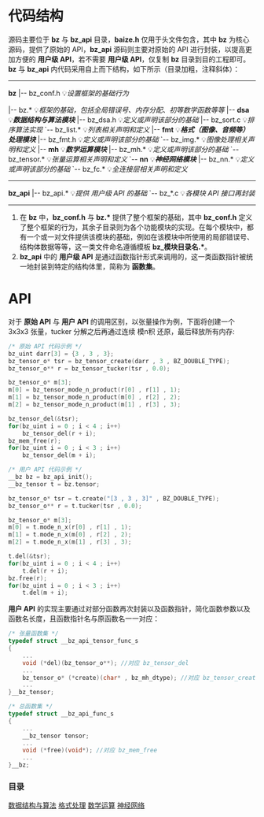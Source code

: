 # 代码结构

源码主要位于 **bz** 与 **bz_api** 目录，**baize.h** 仅用于头文件包含，其中 **bz** 为核心源码，提供了原始的 API，**bz_api** 源码则主要对原始的 API 进行封装，以提高更加方便的 **用户级 API**，若不需要 **用户级 API**，仅复制 **bz** 目录到目的工程即可。**bz** 与 **bz_api** 内代码采用自上而下结构，如下所示（目录加粗，注释斜体）：

---

**bz**
|-- bz_conf.h 💡*设置框架的基础行为*

|-- bz.\* 💡*框架的基础，包括全局错误号、内存分配、初等数学函数等等*
|-- **dsa** 💡***数据结构与算法模块***
    |-- bz_dsa.h 💡*定义或声明该部分的基础*
    |-- bz_sort.c 💡*排序算法实现*
    \`-- bz_list.\* 💡*列表相关声明和定义*
|-- **fmt** 💡***格式（图像、音频等）处理模块***
    |-- bz_fmt.h 💡*定义或声明该部分的基础*
    \`-- bz_img.\* 💡*图像处理相关声明和定义*
|-- **mh** 💡***数学运算模块***
    |-- bz_mh.\* 💡*定义或声明该部分的基础*
    \`-- bz_tensor.\* 💡*张量运算相关声明和定义*
\`-- **nn** 💡***神经网络模块***
    |-- bz_nn.\* 💡*定义或声明该部分的基础*
    \`-- bz_fc.\* 💡*全连接层相关声明和定义*

---

**bz_api**
|-- bz_api.\* 💡*提供 用户级 API 的基础*
\`-- bz_\*.c 💡*各模块 API 接口再封装*

---

1. 在 **bz** 中，**bz_conf.h** 与 **bz.\*** 提供了整个框架的基础，其中 **bz_conf.h** 定义了整个框架的行为，其余子目录则为各个功能模块的实现。在每个模块中，都有一个或一对文件提供该模块的基础，例如在该模块中所使用的局部错误号、结构体数据等等，这一类文件命名遵循模板 **bz_模块目录名.\***。
2. **bz_api** 中的 **用户级 API** 是通过函数指针形式来调用的，这一类函数指针被统一地封装到特定的结构体里，简称为 **函数集**。

# API

对于 **原始 API** 与 **用户 API** 的调用区别，以张量操作为例，下面将创建一个 3x3x3 张量，tucker 分解之后再通过连续 模n积 还原，最后释放所有内存:

```c
/* 原始 API 代码示例 */
bz_uint darr[3] = {3 , 3 , 3};
bz_tensor_o* tsr = bz_tensor_create(darr , 3 , BZ_DOUBLE_TYPE);
bz_tensor_o** r = bz_tensor_tucker(tsr , 0.0);

bz_tensor_o* m[3];
m[0] = bz_tensor_mode_n_product(r[0] , r[1] , 1);
m[1] = bz_tensor_mode_n_product(m[0] , r[2] , 2);
m[2] = bz_tensor_mode_n_product(m[1] , r[3] , 3);

bz_tensor_del(&tsr);
for(bz_uint i = 0 ; i < 4 ; i++)
    bz_tensor_del(r + i);
bz_mem_free(r);
for(bz_uint i = 0 ; i < 3 ; i++)
    bz_tensor_del(m + i);
```

```c
/* 用户 API 代码示例 */
__bz bz = bz_api_init();
__bz_tensor t = bz.tensor;

bz_tensor_o* tsr = t.create("[3 , 3 , 3]" , BZ_DOUBLE_TYPE);
bz_tensor_o** r = t.tucker(tsr , 0.0);

bz_tensor_o* m[3];
m[0] = t.mode_n_x(r[0] , r[1] , 1);
m[1] = t.mode_n_x(m[0] , r[2] , 2);
m[2] = t.mode_n_x(m[1] , r[3] , 3);

t.del(&tsr);
for(bz_uint i = 0 ; i < 4 ; i++)
    t.del(r + i);
bz.free(r);
for(bz_uint i = 0 ; i < 3 ; i++)
    t.del(m + i);
```

**用户 API** 的实现主要通过对部分函数再次封装以及函数指针，简化函数参数以及函数名长度，且函数指针名与原函数名一一对应：

```c
/* 张量函数集 */
typedef struct __bz_api_tensor_func_s
{
    ...
    void (*del)(bz_tensor_o**); //对应 bz_tensor_del
    ...
    bz_tensor_o* (*create)(char* , bz_mh_dtype); //对应 bz_tensor_create
    ...
}__bz_tensor;

/* 总函数集 */
typedef struct __bz_api_func_s
{
    ...
    __bz_tensor tensor;
    ...
    void (*free)(void*); //对应 bz_mem_free
    ...
}__bz;
```

### 目录

[数据结构与算法](./DSA_API.md "DSA_API.md")
[格式处理](./FMT_API.md "FMT_API.md")
[数学运算](./MH_API.md "MH_API.md")
[神经网络](./NN_API.md "NN_API.md")
